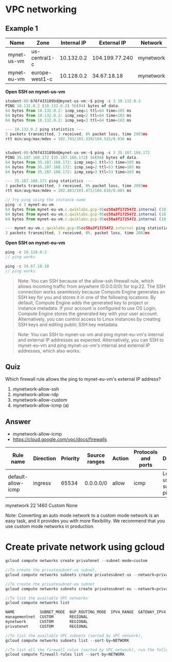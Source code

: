 # VPC networking

## Example 1

| Name        | Zone           | Internal IP | External IP    | Network   |
| ----------- | -------------- | ----------- | -------------- | --------- |
| mynet-us-vm | us-central1-c  | 10.132.0.2  | 104.199.77.240 | mynetwork |
| mynet-eu-vm | europe-west1-c | 10.128.0.2  | 34.67.18.18    | mynetwork |

**Open SSH on mynet-us-vm**

```js
student-00-b76f433189bd@mynet-us-vm:~$ ping -c 3 10.132.0.2
PING 10.132.0.2 (10.132.0.2) 56(84) bytes of data.
64 bytes from 10.132.0.2: icmp_seq=1 ttl=64 time=105 ms
64 bytes from 10.132.0.2: icmp_seq=2 ttl=64 time=103 ms
64 bytes from 10.132.0.2: icmp_seq=3 ttl=64 time=103 ms

--- 10.132.0.2 ping statistics ---
3 packets transmitted, 3 received, 0% packet loss, time 2003ms
rtt min/avg/max/mdev = 102.743/103.339/104.522/0.836 ms


student-00-b76f433189bd@mynet-us-vm:~$ ping -c 3 35.187.168.172
PING 35.187.168.172 (35.187.168.172) 56(84) bytes of data.
64 bytes from 35.187.168.172: icmp_seq=1 ttl=53 time=105 ms
64 bytes from 35.187.168.172: icmp_seq=2 ttl=53 time=103 ms
64 bytes from 35.187.168.172: icmp_seq=3 ttl=53 time=103 ms

--- 35.187.168.172 ping statistics ---
3 packets transmitted, 3 received, 0% packet loss, time 2003ms
rtt min/avg/max/mdev = 102.883/103.471/104.610/0.805 ms
```

```js
// Try ping using the instance name
ping -c 3 mynet-eu-vm
64 bytes from mynet-eu-vm.c.qwiklabs.gcp-95cc58a3f1725472.internal (10.132.0.2) : icmp_seq=1 ttl=64 time=103 ms
64 bytes from mynet-eu-vm.c.qwiklabs.gcp-95cc58a3f1725472.internal (10.132.0.2) : icmp_seq=2 ttl=64 time=103 ms
64 bytes from mynet-eu-vm.c.qwiklabs.gcp-95cc58a3f1725472.internal (10.132.0.2) : icmp_seq=3 ttl=64 time=103 ms

--- mynet-eu-vm.c.qwiklabs.gcp-95cc58a3f1725472.internal ping statistics ---
3 packets transmitted, 3 received, 0%, packet loss, time 2002ms
```

**Open SSH on mynet-eu-vm**

```js
ping -c 10.128.0.2
// ping works

ping -c 34.67.18.18
// ping works
```

> Note: You can SSH because of the allow-ssh firewall rule, which allows incoming traffic from anywhere (0.0.0.0/0) for tcp:22. The SSH connection works seamlessly because Compute Engine generates an SSH key for you and stores it in one of the following locations:
> By default, Compute Engine adds the generated key to project or instance metadata.
> If your account is configured to use OS Login, Compute Engine stores the generated key with your user account.
> Alternatively, you can control access to Linux instances by creating SSH keys and editing public SSH key metadata.

> Note: You can SSH to mynet-us-vm and ping mynet-eu-vm's internal and external IP addresses as expected. Alternatively, you can SSH to mynet-eu-vm and ping mynet-us-vm's internal and external IP addresses, which also works.

## Quiz

Which firewall rule allows the ping to mynet-eu-vm's external IP address?

1. mynetwork-allow-ssh
2. mynetwork-allow-rdp
3. mynetwork-allow-custom
4. mynetwork-allow-icmp (a)

## Answer

- mynetwork-allow-icmp
- https://cloud.google.com/vpc/docs/firewalls

| Rule name          | Direction | Priority | Source ranges | Action | Protocols and ports | Description                      |
| ------------------ | --------- | -------- | ------------- | ------ | ------------------- | -------------------------------- |
| default-allow-icmp | ingress   | 65534    | 0.0.0.0/0     | allow  | icmp                | Lets you use tools such as ping. |

mynetwork 22 1460 Custom
None

Note: Converting an auto mode network to a custom mode network is an easy task, and it provides you with more flexibility. We recommend that you use custom mode networks in production.

# Create private network using gcloud

```js
gcloud compute networks create privatenet --subnet-mode=custom

//To create the privatesubnet-us subnet,
gcloud compute networks subnets create privatesubnet-us --network=privatenet --region=us-central1 --range=172.16.0.0/24

//To create the privatesubnet-eu subnet
gcloud compute networks subnets create privatesubnet-eu --network=privatenet --region=europe-west1 --range=172.20.0.0/20

//To list the available VPC networks
gcloud compute networks list
```

```js
NAME           SUBNET_MODE  BGP_ROUTING_MODE  IPV4_RANGE  GATEWAY_IPV4
managementnet  CUSTOM       REGIONAL
mynetwork      CUSTOM       REGIONAL
privatenet     CUSTOM       REGIONAL

//To list the available VPC subnets (sorted by VPC network),
gcloud compute networks subnets list --sort-by=NETWORK
```

```js
//To list all the firewall rules (sorted by VPC network), run the following command:
gcloud compute firewall-rules list --sort-by=NETWORK
```
